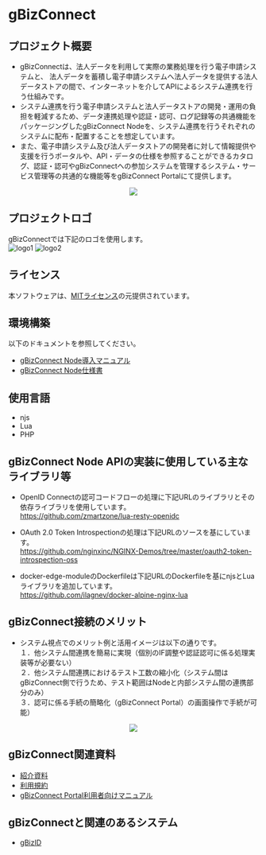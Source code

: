 # **gBizConnect**

## プロジェクト概要  
* gBizConnectは、法人データを利用して実際の業務処理を行う電子申請システムと、 法人データを蓄積し電子申請システムへ法人データを提供する法人データストアの間で、インターネットを介してAPIによるシステム連携を行う仕組みです。
* システム連携を行う電子申請システムと法人データストアの開発・運用の負担を軽減するため、データ連携処理や認証・認可、ログ記録等の共通機能をパッケージングしたgBizConnect Nodeを、システム連携を行うそれぞれのシステムに配布・配置することを想定しています。
* また、電子申請システム及び法人データストアの開発者に対して情報提供や支援を行うポータルや、API・データの仕様を参照することができるカタログ、認証・認可やgBizConnectへの参加システムを管理するシステム・サービス管理等の共通的な機能等をgBizConnect Portalにて提供します。

<div align="center">
<img src="img/System.png">
</div>  

## プロジェクトロゴ  
gBizConnectでは下記のロゴを使用します。</br>
![logo1](img/icon_posi.png)
![logo2](img/icon_nega.png)  

## ライセンス  
本ソフトウェアは、[MITライセンス](LICENSE)の元提供されています。

## 環境構築  
以下のドキュメントを参照してください。
* [gBizConnect Node導入マニュアル](docs/gBizConnectNode_Manual.md)  
* [gBizConnect Node仕様書](docs/gBizConnectNode.md)  

## 使用言語  
* njs
* Lua
* PHP

## gBizConnect Node APIの実装に使用している主なライブラリ等
* OpenID Connectの認可コードフローの処理に下記URLのライブラリとその依存ライブラリを使用しています。  
https://github.com/zmartzone/lua-resty-openidc

* OAuth 2.0 Token Introspectionの処理は下記URLのソースを基にしています。  
https://github.com/nginxinc/NGINX-Demos/tree/master/oauth2-token-introspection-oss

* docker-edge-moduleのDockerfileは下記URLのDockerfileを基にnjsとLuaライブラリを追加しています。  
https://github.com/ilagnev/docker-alpine-nginx-lua

## gBizConnect接続のメリット  
* システム視点でのメリット例と活用イメージは以下の通りです。  
１．他システム間連携を簡易に実現（個別のIF調整や認証認可に係る処理実装等が必要ない）  
２．他システム間連携におけるテスト工数の縮小化（システム間はgBizConnect側で行うため、テスト範囲はNodeと内部システム間の連携部分のみ）  
３．認可に係る手続の簡略化（gBizConnect Portal）の画面操作で手続が可能）

<div align="center">
<img src="img/merit.png">
</div>    

## gBizConnect関連資料
 * [紹介資料](docs/gBizConnectIntroduction.pdf)  
 * [利用規約](docs/Riyoukiyaku.md)  
 * [gBizConnect Portal利用者向けマニュアル](docs/Riyoushamuke_Manual.md)


 ## gBizConnectと関連のあるシステム  
 * [gBizID](https://gbiz-id.go.jp/top/)
